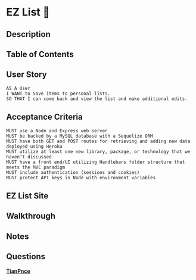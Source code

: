 # EZ List 📝

## Description

## Table of Contents

## User Story
```
AS A User
I WANT to Save items to personal lists.
SO THAT I can come back and view the list and make additional edits.
```
## Acceptance Criteria
```
MUST use a Node and Express web server
MUST be backed by a MySQL database with a Sequelize ORM
MUST have both GET and POST routes for retrieving and adding new data deployed using Heroku
MUST utilize at least one new library, package, or technology that we haven’t discussed
MUST have a front end/UI utilizing Handlebars folder structure that meets the MVC paradigm
MUST include authentication (sessions and cookies)
MUST protect API keys in Node with environment variables
```
## EZ List Site

## Walkthrough

## Notes

## Questions
**[TianPnce](https://github.com/TianPnce)**
